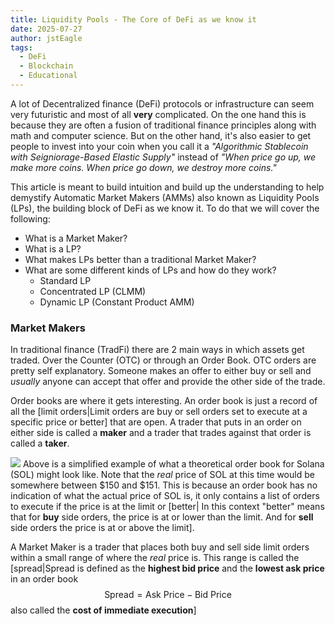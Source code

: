 ```yaml
---
title: Liquidity Pools - The Core of DeFi as we know it
date: 2025-07-27
author: jstEagle
tags:
  - DeFi
  - Blockchain
  - Educational
---
```

A lot of Decentralized finance (DeFi) protocols or infrastructure can seem very futuristic and most of all **very** complicated. On the one hand this is because they are often a fusion of traditional finance principles along with math and computer science. But on the other hand, it's also easier to get people to invest into your coin when you call it a *"Algorithmic Stablecoin with Seigniorage-Based Elastic Supply"* instead of *"When price go up, we make more coins. When price go down, we destroy more coins."*

This article is meant to build intuition and build up the understanding to help demystify Automatic Market Makers (AMMs) also known as Liquidity Pools (LPs), the building block of DeFi as we know it. To do that we will cover the following:
- What is a Market Maker?
- What is a LP?
- What makes LPs better than a traditional Market Maker?
- What are some different kinds of LPs and how do they work?
	- Standard LP
	- Concentrated LP (CLMM)
	- Dynamic LP (Constant Product AMM)

### Market Makers
In traditional finance (TradFi) there are 2 main ways in which assets get traded. Over the Counter (OTC) or through an Order Book. OTC orders are pretty self explanatory. Someone makes an offer to either buy or sell and *usually* anyone can accept that offer and provide the other side of the trade.

Order books are where it gets interesting. An order book is just a record of all the [limit orders|Limit orders are buy or sell orders set to execute at a specific price or better] that are open. A trader that puts in an order on either side is called a **maker** and a trader that trades against that order is called a **taker**.

![](orderbooksimple.svg)
Above is a simplified example of what a theoretical order book for Solana (SOL) might look like. Note that the *real* price of SOL at this time would be somewhere between \$150 and \$151. This is because an order book has no indication of what the actual price of SOL is, it only contains a list of orders to execute if the price is at the limit or [better| In this context "better" means that for **buy** side orders, the price is at or lower than the limit. And for **sell** side orders the price is at or above the limit].

A Market Maker is a trader that places both buy and sell side limit orders within a small range of where the *real* price is. This range is called the [spread|Spread is defined as the **highest bid price** and the **lowest ask price** in an order book
$$\text{Spread} = \text{Ask Price} - \text{Bid Price}$$also called the **cost of immediate execution**]
